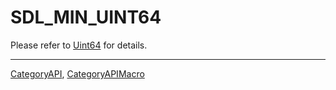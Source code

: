 # SDL_MIN_UINT64

Please refer to [Uint64](Uint64) for details.

----
[CategoryAPI](CategoryAPI), [CategoryAPIMacro](CategoryAPIMacro)

